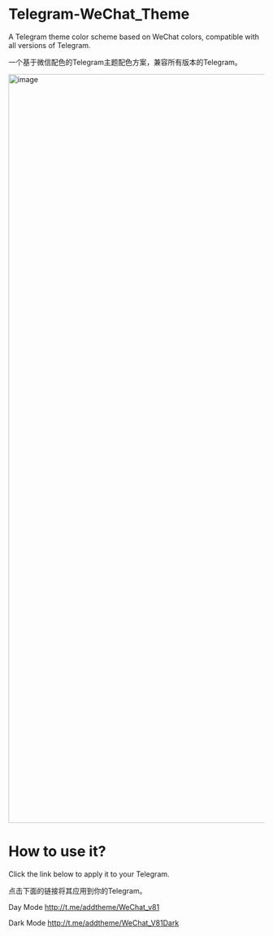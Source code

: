 # Telegram-WeChat_Theme

A Telegram theme color scheme based on WeChat colors, compatible with all versions of Telegram.

一个基于微信配色的Telegram主题配色方案，兼容所有版本的Telegram。

<img width="1948" height="1472" alt="image" src="https://github.com/user-attachments/assets/726073ca-24a6-4c76-8683-197f933a3649" />



# How to use it? 

Click the link below to apply it to your Telegram.

点击下面的链接将其应用到你的Telegram。


Day Mode       http://t.me/addtheme/WeChat_v81

Dark Mode      http://t.me/addtheme/WeChat_V81Dark
